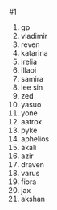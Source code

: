 #1 
1. gp
2. vladimir
3. reven
4. katarina
5. irelia
6. illaoi
7. samira
8. lee sin
9. zed
10. yasuo
11. yone
12. aatrox
13. pyke
14. aphelios
15. akali
16. azir
17. draven
18. varus
19. fiora
20. jax
21. akshan